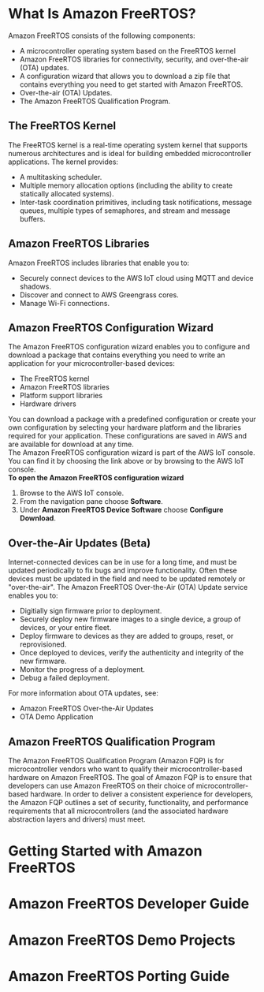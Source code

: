 # What Is Amazon FreeRTOS?
Amazon FreeRTOS consists of the following components:
- A microcontroller operating system based on the FreeRTOS kernel
- Amazon FreeRTOS libraries for connectivity, security, and over-the-air (OTA) updates.
- A configuration wizard that allows you to download a zip file that contains everything you need to get started with Amazon FreeRTOS.
- Over-the-air (OTA) Updates.
- The Amazon FreeRTOS Qualification Program.
## The FreeRTOS Kernel
The FreeRTOS kernel is a real-time operating system kernel that supports numerous architectures and is ideal for building embedded microcontroller applications. The kernel provides:
- A multitasking scheduler.
- Multiple memory allocation options (including the ability to create statically allocated systems).
- Inter-task coordination primitives, including task notifications, message queues, multiple types of semaphores, and stream and message buffers.
## Amazon FreeRTOS Libraries
Amazon FreeRTOS includes libraries that enable you to:
- Securely connect devices to the AWS IoT cloud using MQTT and device shadows.
- Discover and connect to AWS Greengrass cores.
- Manage Wi-Fi connections.
## Amazon FreeRTOS Configuration Wizard
The Amazon FreeRTOS configuration wizard enables you to configure and download a package that contains everything you need to write an application for your microcontroller-based devices:
- The FreeRTOS kernel
- Amazon FreeRTOS libraries
- Platform support libraries
- Hardware drivers  

You can download a package with a predefined configuration or create your own configuration by selecting your hardware platform and the libraries required for your application. These configurations are saved in AWS and are available for download at any time.  
The Amazon FreeRTOS configuration wizard is part of the AWS IoT console. You can find it by choosing the link above or by browsing to the AWS IoT console.  
__To open the Amazon FreeRTOS configuration wizard__  
1. Browse to the AWS IoT console.
2. From the navigation pane choose __Software__.
3. Under __Amazon FreeRTOS Device Software__ choose __Configure Download__.

## Over-the-Air Updates (Beta)
Internet-connected devices can be in use for a long time, and must be updated periodically to fix bugs and improve functionality. Often these devices must be updated in the field and need to be updated remotely or "over-the-air". The Amazon FreeRTOS Over-the-Air (OTA) Update service enables you to:
- Digitially sign firmware prior to deployment.
- Securely deploy new firmware images to a single device, a group of devices, or your entire fleet.
- Deploy firmware to devices as they are added to groups, reset, or reprovisioned.
- Once deployed to devices, verify the authenticity and integrity of the new firmware.
- Monitor the progress of a deployment.
- Debug a failed deployment.

For more information about OTA updates, see:
- Amazon FreeRTOS Over-the-Air Updates
- OTA Demo Application

## Amazon FreeRTOS Qualification Program
The Amazon FreeRTOS Qualification Program (Amazon FQP) is for microcontroller vendors who want to qualify their microcontroller-based hardware on Amazon FreeRTOS. The goal of Amazon FQP is to ensure that developers can use Amazon FreeRTOS on their choice of microcontroller-based hardware. In order to deliver a consistent experience for developers, the Amazon FQP outlines a set of security, functionality, and performance requirements that all microcontrollers (and the associated hardware abstraction layers and drivers) must meet.

# Getting Started with Amazon FreeRTOS
# Amazon FreeRTOS Developer Guide
# Amazon FreeRTOS Demo Projects
# Amazon FreeRTOS Porting Guide
